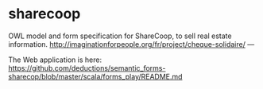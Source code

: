 # sharecoop

OWL model and form specification for ShareCoop, to sell real estate information. http://imaginationforpeople.org/fr/project/cheque-solidaire/ — 

The Web application is here:
https://github.com/deductions/semantic_forms-sharecop/blob/master/scala/forms_play/README.md

